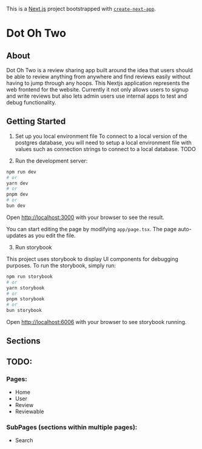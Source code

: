 This is a [Next.js](https://nextjs.org/) project bootstrapped with [`create-next-app`](https://github.com/vercel/next.js/tree/canary/packages/create-next-app).

# Dot Oh Two

## About

Dot Oh Two is a review sharing app built around the idea that users should be able to review anything from anywhere and find reviews easily without having to jump through any hoops. This Nextjs application represents the web frontend for the website. Currently it not only allows users to signup and write reviews but also lets admin users use internal apps to test and debug functionality.

## Getting Started

1. Set up you local environment file
   To connect to a local version of the postgres database, you will need to setup a local environment file with values such as connection strings to connect to a local database. TODO

2. Run the development server:

```bash
npm run dev
# or
yarn dev
# or
pnpm dev
# or
bun dev
```

Open [http://localhost:3000](http://localhost:3000) with your browser to see the result.

You can start editing the page by modifying `app/page.tsx`. The page auto-updates as you edit the file.

3. Run storybook

This project uses storybook to display UI components for debugging purposes. To run the storybook, simply run:

```bash
npm run storybook
# or
yarn storybook
# or
pnpm storybook
# or
bun storybook
```

Open [http://localhost:6006](http://localhost:6006) with your browser to see storybook running.

## Sections

## TODO:

### Pages:

-   Home
-   User
-   Review
-   Reviewable

### SubPages (sections within multiple pages):

-   Search
